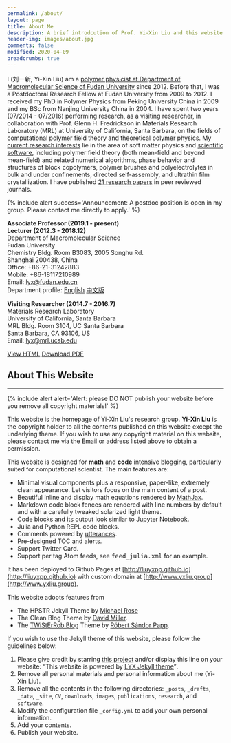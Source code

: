 ```yaml
---
permalink: /about/
layout: page
title: About Me
description: A brief introdcution of Prof. Yi-Xin Liu and this website.
header-img: images/about.jpg
comments: false
modified: 2020-04-09
breadcrumbs: true
---
```


I (刘一新, Yi-Xin Liu) am a [polymer physicist at Department of Macromolecular Science of Fudan University](http://polymer.fudan.edu.cn/Data/View/1660) since 2012.
Before that, I was a Postdoctoral Research Fellow at Fudan University from 2009 to 2012.
I received my PhD in Polymer Physics from Peking University China in 2009 and my BSc from Nanjing University China in 2004.
I have spent two years (07/2014 - 07/2016) performing research, as a visiting researcher, in collaboration with Prof. Glenn H. Fredrickson in Materials Research Laboratory (MRL) at University of California, Santa Barbara, on the fields of computational polymer field theory and theoretical polymer physics.
My [current research interests]({{site.url}}/research) lie in the area of soft matter physics and [scientific software]({{site.url}}/software), including polymer field theory (both mean-field and beyond mean-field) and related numerical algorithms, phase behavior and structures of block copolymers, polymer brushes and polyelectrolytes in bulk and under confinements, directed self-assembly, and ultrathin film crystallization.
I have published [21 research papers]({{site.url}}/publications) in peer reviewed journals.

{% include alert success='Announcement: A postdoc position is open in my group. Please contact me directly to apply.' %}

**Associate Professor (2019.1 - present)**<br>
**Lecturer (2012.3 - 2018.12)**<br>
Department of Macromolecular Science<br>
Fudan University<br>
Chemistry Bldg. Room B3083, 2005 Songhu Rd.<br>
Shanghai 200438, China<br>
Office: +86-21-31242883<br>
Mobile: +86-18117210989<br>
Email: lyx@fudan.edu.cn<br>
Department profile: [English](http://polymer.fudan.edu.cn/En/Data/View/3193) [中文版](http://polymer.fudan.edu.cn/Data/View/1660)

**Visiting Researcher (2014.7 - 2016.7)**<br>
Materials Research Laboratory<br>
University of California, Santa Barbara<br>
MRL Bldg. Room 3104, UC Santa Barbara<br>
Santa Barbara, CA 93106, US<br>
Email: lyx@mrl.ucsb.edu

<div markdown="0">
    <a href="{{ site.url }}/CV/" class="btn btn-info">View HTML</a>
    <a href="{{ site.url }}/downloads/CV.pdf" class="btn btn-success">Download PDF</a>
</div>

## About This Website
-----

{% include alert alert='Alert:
    please DO NOT publish your website before you remove all copyright materials!' %}

This website is the homepage of Yi-Xin Liu's research group. **Yi-Xin Liu** is the copyright holder to all the contents published on this website except the underlying theme. If you wish to use any copyright material on this website, please contact me via the Email or address listed above to obtain a permission.

This website is designed for **math** and **code** intensive blogging, particularly suited for computational scientist. The main features are:

* Minimal visual components plus a responsive, paper-like, extremely clean appearance. Let visitors focus on the main content of a post.
* Beautiful Inline and display math equations rendered by [MathJax](https://www.mathjax.org/).
* Markdown code block fences are rendered with line numbers by default and with a carefully tweaked solarized light theme.
* Code blocks and its output look similar to Jupyter Notebook.
* Julia and Python REPL code blocks.
* Comments powered by [utterances](https://utteranc.es/).
* Pre-designed TOC and alerts.
* Support Twitter Card.
* Support per tag Atom feeds, see <samp>feed_julia.xml</samp> for an example.

It has been deployed to Github Pages at [http://liuyxpp.github.io](http://liuyxpp.github.io) with custom domain at [http://www.yxliu.group](http://www.yxliu.group).

This website adopts features from
* The HPSTR Jekyll Theme by [Michael Rose](https://github.com/mmistakes)
* The Clean Blog Theme by [David Miller](https://github.com/davidtmiller/).
* The [TWiStErRob Blog](http://www.twisterrob.net) Theme by [Róbert Sándor Papp](https://github.com/TWiStErRob/twisterrob.github.io).

If you wish to use the Jekyll theme of this website, please follow the guidelines below:

1. Please give credit by starring [this project](https://github.com/liuyxpp/liuyxpp.github.io) and/or display this line on your website: <q>This website is powered by [LYX Jekyll theme](https://github.com/liuyxpp/liuyxpp.github.io)</q>.
2. Remove all personal materials and personal information about me (Yi-Xin Liu).
3. Remove all the contents in the following directories: `_posts`, `_drafts`, `_data`, `_site`, `CV`, `downloads`, `images`, `publications`, `research`, and `software`.
4. Modify the configuration file `_config.yml` to add your own personal information.
5. Add your contents.
6. Publish your website.
